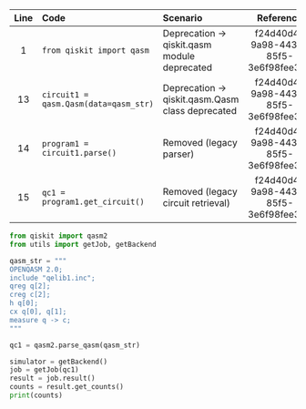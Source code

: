 | Line | Code | Scenario | Reference | Artifact | Refactoring |
| :--: | :--- | :------- | :-------: | :------- | :---------- |
| 1 | `from qiskit import qasm` | Deprecation -> qiskit.qasm module deprecated | f24d40d4-9a98-4431-85f5-3e6f98fee373 | qiskit.qasm | `from qiskit import qasm2` |
| 13 | `circuit1 = qasm.Qasm(data=qasm_str)` | Deprecation -> qiskit.qasm.Qasm class deprecated | f24d40d4-9a98-4431-85f5-3e6f98fee373 | qiskit.qasm.Qasm | `qc1 = qiskit.qasm2.parse_qasm(qasm_str)` |
| 14 | `program1 = circuit1.parse()` | Removed (legacy parser) | f24d40d4-9a98-4431-85f5-3e6f98fee373 | qiskit.qasm.Qasm |  |
| 15 | `qc1 = program1.get_circuit()` | Removed (legacy circuit retrieval) | f24d40d4-9a98-4431-85f5-3e6f98fee373 | qiskit.qasm.Qasm |  |

```python
from qiskit import qasm2
from utils import getJob, getBackend

qasm_str = """
OPENQASM 2.0;
include "qelib1.inc";
qreg q[2];
creg c[2];
h q[0];
cx q[0], q[1];
measure q -> c;
"""

qc1 = qasm2.parse_qasm(qasm_str)

simulator = getBackend()
job = getJob(qc1)
result = job.result()
counts = result.get_counts()
print(counts)
```